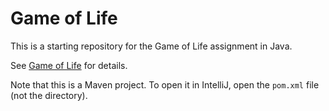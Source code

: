 # Game of Life

This is a starting repository for the Game of Life assignment in Java.

See [Game of Life](https://learn.code.cool/waw-oop-java/#/../assignments/java/tdd-conways-game-of-life)
for details.

Note that this is a Maven project. To open it in IntelliJ, open the `pom.xml`
file (not the directory).
